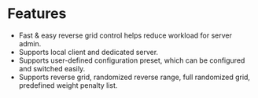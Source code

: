 # Features

- Fast & easy reverse grid control helps reduce workload for server admin.
- Supports local client and dedicated server. 
- Supports user-defined configuration preset, which can be configured and switched easily.
- Supports reverse grid, randomized reverse range, full randomized grid, predefined weight penalty list.